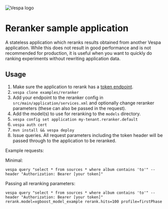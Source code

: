 <!-- Copyright Vespa.ai. Licensed under the terms of the Apache 2.0 license. See LICENSE in the project root. -->

![Vespa logo](https://vespa.ai/assets/vespa-logo-color.png)

# Reranker sample application

A stateless application which reranks results obtained from another Vespa application.
While this does not result in good performance and is not recommended for production, 
it is useful when you want to quickly do ranking experiments without rewriting application data.

## Usage

1. Make sure the application to rerank has a 
[token endpoint](https://cloud.vespa.ai/en/security/guide#application-key).
2. `vespa clone examples/reranker`
3. Add your endpoint to the reranker config in `src/main/application/services.xml`
   and optionally change reranker parameters (these can also be passed in the request).
4. Add the model(s) to use for reranking to the `models` directory.
5. `vespa config set application my-tenant.reranker.default`
6. `vespa auth cert`
6. `mvn install && vespa deploy`
7. Issue queries. All request parameters including the token header will be passed through to the application to be reranked.

Example requests:

Minimal:

    vespa query "select * from sources * where album contains 'to'" --header "Authorization: Bearer [your token]"

Passing all reranking parameters:

    vespa query "select * from sources * where album contains 'to'" --header "Authorization: Bearer [your token]" rerank.model=xgboost_model_example rerank.hits=100 profile=firstPhase
